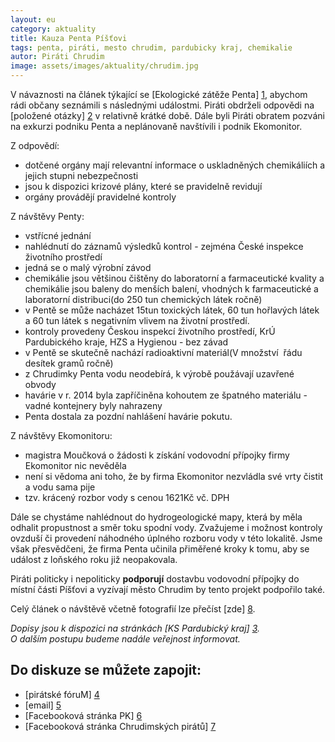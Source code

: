 ```yaml
---
layout: eu
category: aktuality
title: Kauza Penta Píšťovi
tags: penta, piráti, mesto chrudim, pardubicky kraj, chemikalie
autor: Piráti Chrudim
image: assets/images/aktuality/chrudim.jpg
---
```


  V návaznosti na článek týkající se [Ekologické zátěže Penta] [1], abychom rádi občany seznámili s následnými událostmi. Piráti obdrželi odpovědi na [položené otázky] [2] v relativně krátké době. Dále byli Piráti obratem pozváni na exkurzi podniku Penta a neplánovaně navštívili i podnik Ekomonitor.

Z odpovědí:
* dotčené orgány mají relevantní informace o uskladněných chemikáliích a jejich stupni nebezpečnosti
* jsou k dispozici krizové plány, které se pravidelně revidují
* orgány provádějí pravidelné kontroly

Z návštěvy Penty:
* vstřícné jednání
* nahlédnutí do záznamů výsledků kontrol - zejména České inspekce životního prostředí
* jedná se o malý výrobní závod 
* chemikálie jsou většinou čištěny do laboratorní a farmaceutické kvality a chemikálie jsou baleny do menších balení, vhodných k farmaceutické a laboratorní distribuci(do 250 tun chemických látek ročně)
* v Pentě se může nacházet 15tun toxických látek, 60 tun hořlavých látek a 60 tun látek s negativním vlivem na životní prostředí. 
* kontroly provedeny Českou inspekcí životního prostředí, KrÚ Pardubického kraje, HZS a Hygienou - bez závad
* v Pentě se skutečně nachází radioaktivní materiál(V množství  řádu desítek gramů ročně)
* z Chrudimky Penta vodu neodebírá, k výrobě použávají uzavřené obvody
* havárie v r. 2014 byla zapříčiněna kohoutem ze špatného materiálu - vadné kontejnery byly nahrazeny
* Penta dostala za pozdní nahlášení havárie pokutu.

Z návštěvy Ekomonitoru:
* magistra Moučková o žádosti k získání vodovodní přípojky firmy Ekomonitor nic nevěděla
* není si vědoma ani toho, že by firma Ekomonitor nezvládla své vrty čistit a vodu sama pije
* tzv. krácený rozbor vody s cenou 1621Kč vč. DPH

Dále se chystáme nahlédnout do hydrogeologické mapy, která by měla odhalit propustnost a směr toku spodní vody.
Zvažujeme i možnost kontroly ovzduší či provedení náhodného úplného rozboru vody v této lokalitě. Jsme však přesvědčeni, že firma Penta učinila přiměřené kroky k tomu, aby se událost z loňského roku již neopakovala.

Piráti politicky i nepoliticky **podporují** dostavbu vodovodní přípojky do místní části Píšťovi a vyzívají město Chrudim by tento projekt podpořilo také. 

Celý článek o návštěvě včetně fotografií lze přečíst [zde] [8].
  
*Dopisy jsou k dispozici na stránkách [KS Pardubický kraj] [3].*  
*O dalším postupu budeme nadále veřejnost informovat.*

Do diskuze se můžete zapojit: 
-----------------------------
* [pirátské fóruM] [4]
* [email] [5]
* [Facebooková stránka PK] [6]
* [Facebooková stránka Chrudimských pirátů] [7]


[1]: http://chrudim.pirati.cz/Ekologicka_zatez_Penta.html
[2]: https://www.pirati.cz/regiony/pardubicko/start#kauza_penta
[3]: https://www.pirati.cz/regiony/pardubicko/start
[4]: https://forum.pirati.cz/krajske-forum-pardubicky-kraj-f414/kauza-penta-chrudim-t28831.html
[5]: mailto:pardubickykraj@pirati.cz
[6]: https://www.facebook.com/pages/Pir%C3%A1ti-Pardubick%C3%BD-kraj/161396423900274?ref=ts&fref=ts
[7]: https://www.facebook.com/CeskaPiratskaStranaChrudim?fref=ts
[8]: http://chrudim.pirati.cz/Navsteva_Penty_a_Ekomonitoru.html
